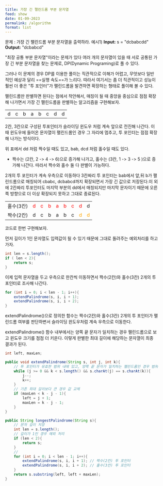 ```yaml
---
title: 가장 긴 팰린드롬 부분 문자열
feed: show
date: 01-09-2023
permalink: /algorithm
format: list
---
```

문제 : 가장 긴 팰린드롬 부분 문자열을 출력하라.
예시1)
 **Input:** s = "dcbabcdd"
 **Output:** "dcbabcd"

"최장 공통 부분 문자열"이라는 문제가 있다
여러 개의 문자열이 있을 때 서로 공통된 가장 긴 부분 문자열을 찾는 문제로, DP(Dynamic Programing)로 풀 수 있다.

그러나 이 문제의 경우 DP를 이용한 풀이는 직관적으로 이해가 어렵고, 무엇보다 일반적인 예상과 달리 ==실행 속도==가 느리다. 따라서 여기서는 좀 더 직관적이고 성능이 훨씬 더 좋은 "투 포인터"가 팰린드롬을 발견하면 확장하는 형태로 풀이해 볼 수 있다.

팰린드롬만 판별하면 된다는 점에서 착안해서, 매칭이 될 때 중앙을 중심으로 점점 확장해 나가면서 가장 긴 팰린드롬을 판별하는 알고리즘을 구현해보자.

| | | | | | | | |
|---|---|---|---|---|---|---|---|
|d|c|b|a|b|c|d|d|

2칸, 3칸으로 구성된 투포인터가 슬라이딩 윈도우 처럼 계속 앞으로 전진해 나간다. 이때 윈도우에 들어온 문자열이 팰린드롬인 경우 그 자리에 멈추고, 투 포인터는 점점 확장해 나가는 방식이다.

위 표에서 dd 처럼 짝수일 때도 있고, bab, dcd 처럼 홀수일 때도 있다.

- 짝수는 (2칸, 2 -> 4 -> 6)으로 증가해 나가고, 홀수는 (3칸, 1 -> 3 -> 5 )으로 증가해 나간다.
따라서 짝수와 홀수 둘 다 판별이 가능하다.

2개의 투 포인터가 계속 우측으로 이동하다 3칸짜리 투 포인터는 bab에서 앞,뒤 b가 팰린드롬으로 매칭되어 cbabc, dcbabcd까지 확장되면서 가장 긴 값으로 저장된다.이 외에 2칸짜리 투포인터도 마지막 부분의 dd에서 매칭되지만 마지막 문자이기 때문에 오른쪽 방향으로 더 이상 확장되지 못하고 그대로 종료된다.

| | | | | | | | | |
|---|---|---|---|---|---|---|---|---|
|홀수(3칸)|<span style="color:red">d</span>|<span style="color:red">c</span>|<span style="color:red">b</span>|<span style="color:red">a</span>|<span style="color:red">b</span>|<span style="color:red">c</span>|<span style="color:red">d</span>|d|
|짝수(2칸)|d|c|b|a|b|c|<span style="color:orange">d</span>|<span style="color:orange">d</span>|

코드로 한번 구현해보자.

먼저 길이가 1인 문자열도 입력값이 될 수 있기 때문에 그대로 돌려주는 예외처리를 하고 가자.

``` java
int len = s.length();
if ( len < 2){
	return s;
}
```

이제 입력 문자열을 두고 우측으로 한칸씩 이동하면서 짝수(2칸)와 홀수(3칸) 2개의 투포인터로 조사해 나간다.

```java
for (int i = 0; i < len - 1; i++){
	extendPalindrome(s, i, i + 1);
	extendPalindrome(s, i, i + 2);
}
```

extendPalindrome()으로 정의한 함수는 짝수(2칸)와 홀수(3칸) 2개의 투 포인터가 팰린드롬 여부를 판단하변서 슬라이딩 윈도우처럼 계속 우측으로 이동한다.

extendPalindrome() 함수 내부에서는 양쪽 끝 문자가 일치하는 경우 팰린드롬으로 보고 윈도우 크기를 점점 더 키운다. 이렇게 판별한 최대 길이에 해당하는 문자열이 최종 결과가 된다.

```java
int left, maxLen;

public void extendPalindrome(String s, int j, int k){
	// 투 포인터가 유효한 범위 내에 있고, 양쪽 끝 문자가 일치하는 팰린드롬인 경우 범위 확장
	while (j >= 0 && k < s.length() && s.charAt(j) == s.charAt(k)){
		j--;
		k++;
	}
	// 기존 최대 길이보다 큰 경우 값 교체
	if (maxLen < k - j - 1){
		left = j + 1;
		maxLen = k - j - 1;
	}
}

public String longestPalindrome(String s){
	// 문자 길이 저장
	int len = s.length();
	// 길이가 1인 경우 예외 처리
	if (len < 2){
		return s;
	}
	//
	for (int i = 0; i < len - 1; i++){
		extendPalindrome(s, i, i + 1); // 짝수(2칸) 투 포인터
		extendPalindrome(s, i, i + 2); // 홀수(3칸) 투 포인터
	}
	return s.substring(left, left + maxLen);
}
```
